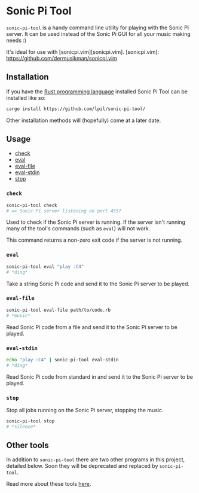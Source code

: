Sonic Pi Tool
=============

`sonic-pi-tool` is a handy command line utility for playing with the Sonic Pi
server. It can be used instead of the Sonic Pi GUI for all your music making
needs :)

It's ideal for use with [sonicpi.vim][sonicpi.vim].
[sonicpi.vim]: https://github.com/dermusikman/sonicpi.vim


## Installation

If you have the [Rust programming language][rust-install] installed Sonic Pi
Tool can be installed like so:

```sh
cargo install https://github.com/lpil/sonic-pi-tool/
```

[rust-install]: https://www.rust-lang.org/en-US/install.html

Other installation methods will (hopefully) come at a later date.


## Usage

- [check](#check)
- [eval](#eval)
- [eval-file](#eval-file)
- [eval-stdin](#eval-stdin)
- [stop](#stop)

### `check`

```sh
sonic-pi-tool check
# => Sonic Pi server listening on port 4557
```

Used to check if the Sonic Pi server is running. If the server isn't running
many of the tool's commands (such as `eval`) will not work.

This command returns a non-zero exit code if the server is not running.


### `eval`

```sh
sonic-pi-tool eval "play :C4"
# *ding*
```

Take a string Sonic Pi code and send it to the Sonic Pi server to be
played.


### `eval-file`

```sh
sonic-pi-tool eval-file path/to/code.rb
# *music*
```

Read Sonic Pi code from a file and send it to the Sonic Pi server to be
played.


### `eval-stdin`

```sh
echo "play :C4" | sonic-pi-tool eval-stdin
# *ding*
```

Read Sonic Pi code from standard in and send it to the Sonic Pi server to be
played.


### `stop`

Stop all jobs running on the Sonic Pi server, stopping the music.

```sh
sonic-pi-tool stop
# *silence*
```


## Other tools

In addition to `sonic-pi-tool` there are two other programs in this project,
detailed below. Soon they will be deprecated and replaced by `sonic-pi-tool`.

Read more about these tools [here][old].

[old]: https://github.com/lpil/sonic-pi-tool/tree/master/old
